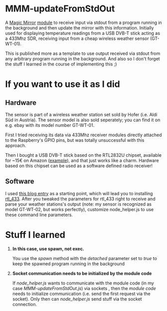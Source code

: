 # MMM-updateFromStdOut
A [Magic Mirror](https://magicmirror.builders/) [module](https://github.com/MichMich/MagicMirror/wiki/MagicMirror%C2%B2-Modules) to 
receive input via stdout from a program running in the background
and then update the mirror with this information. Initially used for displaying temperature readings from
a USB DVB-T stick acting as a 433Mhz SDR, receiving input from a cheap wireless weather sensor (GT-WT-01).

This is published more as a template to use output received via stdout from any arbitrary program running in the background. 
And also so I don't forget the stuff I learned in the course of implementing this ;)

# If you want to use it as I did
## Hardware
The sensor is part of a wireless weather station set sold by Hofer (i.e. Aldi Süd in Austria). The sensor model is 
also sold seperately; you can find it on e.g. ebay with its model number GT-WT-01.

First I tried receiving its data via 433Mhz receiver modules directly attached to the Raspberry's GPIO pins, 
but was totally unsuccessful with this approach.

Then I bought a USB DVB-T stick based on the RTL2832U chipset, available for ~15€ on Amazon ([example](https://www.amazon.de/gp/product/B013Q94CT6/ref=oh_aui_detailpage_o03_s00?ie=UTF8&psc=1)),
and that just works like a charm. Hardware based on this chipset can be used as a software defined radio receiver!

## Software
I used [this blog entry](http://goughlui.com/2013/12/20/rtl-sdr-433-92mhz-askook-decoding-of-various-devices-with-rtl_433/)
as a starting point, which will lead you to installing [rtl_433](https://github.com/merbanan/rtl_433). After you tweaked the
parameters for rtl_433 right to receive and parse your weather stations's output (note: my sensor is recognized as model GT-WT-02,
but works perfectly), customize node_helper.js to use these command line parameters.

# Stuff I learned
1. **In this case, use spawn, not exec.**

   You use the *spawn* method with the *detached* parameter set to *true* to keep the spawned program running in the background

2. **Socket communication needs to be initialized by the module code**

   If *node_helper.js* wants to communicate with the module code (in my case *MMM-updateFromStdOut.js*) via sockets , then the 
   *module code* needs to initialize communication (i.e. send the first request via the socket). Only then can 
   *node_helper.js* send stuff via the socket connection.
